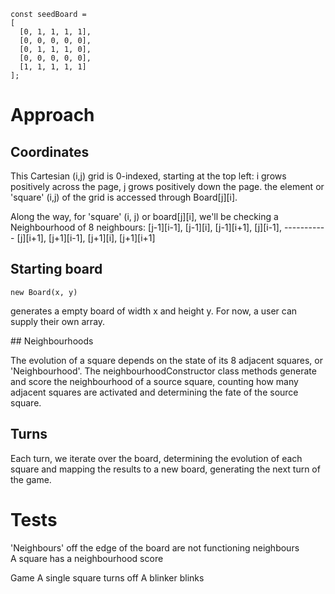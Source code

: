 ```
const seedBoard =
[
  [0, 1, 1, 1, 1],
  [0, 0, 0, 0, 0],
  [0, 1, 1, 1, 0],
  [0, 0, 0, 0, 0],
  [1, 1, 1, 1, 1]
];
```

# Approach

## Coordinates

This Cartesian (i,j) grid is 0-indexed, starting at the top left: i grows positively across the page, j grows positively down the page.
the element or 'square' (i,j) of the grid is accessed through Board[j][i].

Along the way, for 'square' (i, j) or board[j][i], we'll be checking a Neighbourhood of 8 neighbours:
[j-1][i-1], [j-1][i], [j-1][i+1],
[j][i-1], ----------- [j][i+1],
[j+1][i-1], [j+1][i], [j+1][i+1]

## Starting board

```
new Board(x, y)
```

generates a empty board of width x and height y. For now, a user can supply their own array.

## Neighbourhoods

The evolution of a square depends on the state of its 8 adjacent squares, or 'Neighbourhood'. The neighbourhoodConstructor class methods generate and score the neighbourhood of a source square, counting how many adjacent squares are activated and determining the fate of the source square.

## Turns

Each turn, we iterate over the board, determining the evolution of each square and mapping the results to a new board, generating the next turn of the game.

# Tests

'Neighbours' off the edge of the board are not functioning neighbours  
A square has a neighbourhood score

Game
A single square turns off
A blinker blinks
